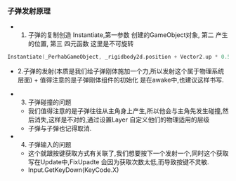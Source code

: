 ### 子弹发射原理
+  1. 子弹的复制创造 Instantiate,第一参数 创建的GameObject对象, 第二 产生的位置, 第三 四元函数 这里是不可旋转 
  ```c
  Instantiate(_PerhabGameObject, _rigidbody2d.position + Vector2.up * 0.5f, Quaternion.identity)
  ```

 +   2.子弹的发射(本质是我们给子弹刚体施加一个力,所以发射这个属于物理系统层面)
    + 值得注意的是子弹刚体组件的初始化 是在awake中,也建议这样书写.

+  3. 子弹碰撞的问题
   + 我们值得注意的是子弹往往从主角身上产生,所以他会与主角先发生碰撞,然后消失,这样是不对的,通过设置Layer 自定义他们的物理适用的层级
   + 子弹与子弹也记得取消.
+  4. 子弹输入的问题
   + 这个就跟按键获取方式有关联了,我们想要按下一个发射一个,同时这个获取写在Update中,FixUpadte 会因为获取次数太低,而导致按键不灵敏.
   + Input.GetKeyDown(KeyCode.X)